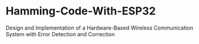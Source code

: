 # Hamming-Code-With-ESP32
Design and Implementation of a Hardware-Based Wireless Communication System with Error Detection and Correction
